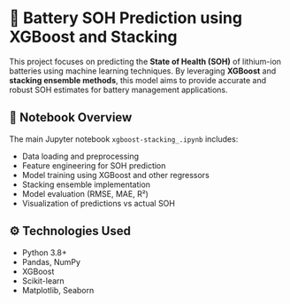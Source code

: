 # 🔋 Battery SOH Prediction using XGBoost and Stacking

This project focuses on predicting the **State of Health (SOH)** of lithium-ion batteries using machine learning techniques. By leveraging **XGBoost** and **stacking ensemble methods**, this model aims to provide accurate and robust SOH estimates for battery management applications.

## 📘 Notebook Overview

The main Jupyter notebook `xgboost-stacking_.ipynb` includes:

- Data loading and preprocessing
- Feature engineering for SOH prediction
- Model training using XGBoost and other regressors
- Stacking ensemble implementation
- Model evaluation (RMSE, MAE, R²)
- Visualization of predictions vs actual SOH

## ⚙️ Technologies Used

- Python 3.8+
- Pandas, NumPy
- XGBoost
- Scikit-learn
- Matplotlib, Seaborn
